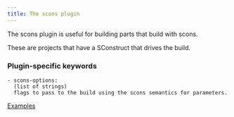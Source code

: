 ```yaml
---
title: The scons plugin
---
```


The scons plugin is useful for building parts that build with scons.

These are projects that have a SConstruct that drives the build.

### Plugin-specific keywords

    - scons-options:
      (list of strings)
      flags to pass to the build using the scons semantics for parameters.

[Examples](https://github.com/search?o=desc&q=filename%3Asnapcraft.yaml+%22plugin%3A+scons%22+&s=indexed&type=Code&utf8=%E2%9C%93)